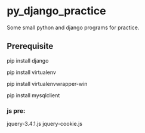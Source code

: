 # py_django_practice

Some small python and django programs for practice.

## Prerequisite
pip install django

pip install virtualenv

pip install virtualenvwrapper-win

pip install mysqlclient

### js pre:
jquery-3.4.1.js
jquery-cookie.js
